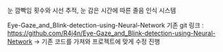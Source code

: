 눈 깜빡임 횟수와 시선 추적, 눈 감은 시간에 따른 졸음 인식 시스템


Eye-Gaze_and_Blink-detection-using-Neural-Network
기존 git 링크 : https://github.com/R4j4n/Eye-Gaze_and_Blink-detection-using-Neural-Network
-> 기존 코드를 가져와 프로젝트에 맞게 수정 진행
